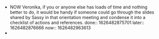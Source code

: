 - NOW Veronika, if you or anyone else has loads of time and nothing better to do, it would be handy if someone could go through the slides shared by Sassy in that orientation meeting and condense it into a checklist of actions and references.
  done:: 1626482875701
  later:: 1626482876666
  now:: 1626482963613
-